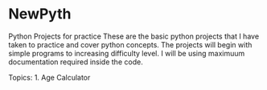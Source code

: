 # NewPyth
Python Projects for practice
These are the basic python projects that I have taken to practice and cover python concepts. The projects will begin with simple programs to increasing difficulty level. I will be using maximuum documentation required inside the code.

Topics:
	1. Age Calculator
